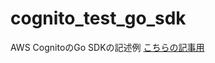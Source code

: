 # cognito_test_go_sdk
AWS CognitoのGo SDKの記述例
[こちらの記事用](https://qiita.com/Khmer495/items/29b7a514d42371277e65)
